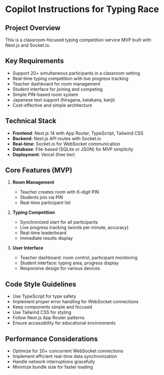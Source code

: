 # Copilot Instructions for Typing Race

<!-- Use this file to provide workspace-specific custom instructions to Copilot. For more details, visit https://code.visualstudio.com/docs/copilot/copilot-customization#_use-a-githubcopilotinstructionsmd-file -->

## Project Overview
This is a classroom-focused typing competition service MVP built with Next.js and Socket.io.

## Key Requirements
- Support 20+ simultaneous participants in a classroom setting
- Real-time typing competition with live progress tracking
- Teacher dashboard for room management
- Student interface for joining and competing
- Simple PIN-based room system
- Japanese text support (hiragana, katakana, kanji)
- Cost-effective and simple architecture

## Technical Stack
- **Frontend**: Next.js 14 with App Router, TypeScript, Tailwind CSS
- **Backend**: Next.js API routes with Socket.io
- **Real-time**: Socket.io for WebSocket communication
- **Database**: File-based (SQLite or JSON) for MVP simplicity
- **Deployment**: Vercel (free tier)

## Core Features (MVP)
1. **Room Management**
   - Teacher creates room with 6-digit PIN
   - Students join via PIN
   - Real-time participant list

2. **Typing Competition**
   - Synchronized start for all participants
   - Live progress tracking (words per minute, accuracy)
   - Real-time leaderboard
   - Immediate results display

3. **User Interface**
   - Teacher dashboard: room control, participant monitoring
   - Student interface: typing area, progress display
   - Responsive design for various devices

## Code Style Guidelines
- Use TypeScript for type safety
- Implement proper error handling for WebSocket connections
- Keep components simple and focused
- Use Tailwind CSS for styling
- Follow Next.js App Router patterns
- Ensure accessibility for educational environments

## Performance Considerations
- Optimize for 20+ concurrent WebSocket connections
- Implement efficient real-time data synchronization
- Handle network interruptions gracefully
- Minimize bundle size for faster loading
